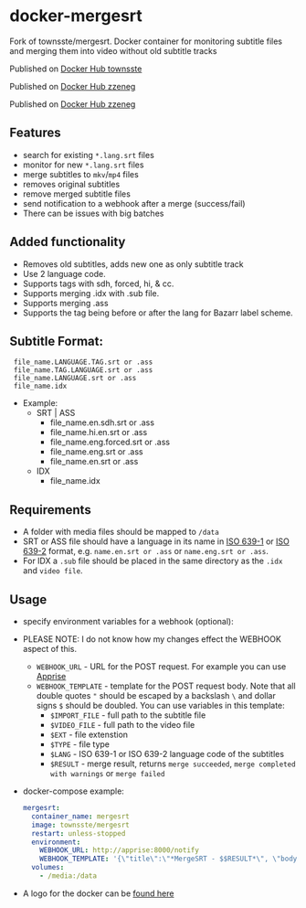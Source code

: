 # docker-mergesrt
Fork of townsste/mergesrt. Docker container for monitoring subtitle files and merging them into video without old subtitle tracks 

   Published on [Docker Hub townsste](https://hub.docker.com/r/townsste/mergesrt)

   Published on [Docker Hub zzeneg](https://hub.docker.com/r/zzeneg/mergesrt)

   Published on [Docker Hub zzeneg](https://hub.docker.com/r/ChristianMajid/mergesrt)

## Features
- search for existing `*.lang.srt` files
- monitor for new `*.lang.srt` files
- merge subtitles to `mkv`/`mp4` files
- removes original subtitles 
- remove merged subtitle files
- send notification to a webhook after a merge (success/fail)
- There can be issues with big batches 

## Added functionality
- Removes old subtitles, adds new one as only subtitle track
- Use 2 language code.
- Supports tags with sdh, forced, hi, & cc.
- Supports merging .idx with .sub file.
- Supports merging .ass
- Supports the tag being before or after the lang for Bazarr label scheme.

## Subtitle Format:
     file_name.LANGUAGE.TAG.srt or .ass
     file_name.TAG.LANGUAGE.srt or .ass
     file_name.LANGUAGE.srt or .ass
     file_name.idx

- Example:
     - SRT | ASS
          - file_name.en.sdh.srt or .ass
          - file_name.hi.en.srt or .ass
          - file_name.eng.forced.srt or .ass
          - file_name.eng.srt or .ass
          - file_name.en.srt or .ass
    - IDX
         - file_name.idx

## Requirements
- A folder with media files should be mapped to `/data`
- SRT or ASS file should have a language in its name in [ISO 639-1](https://en.wikipedia.org/wiki/List_of_ISO_639-1_codes) or [ISO 639-2](https://en.wikipedia.org/wiki/List_of_ISO_639-2_codes) format, e.g. `name.en.srt or .ass` or `name.eng.srt or .ass`.
- For IDX a `.sub` file should be placed in the same directory as the `.idx` and `video file`.

## Usage
- specify environment variables for a webhook (optional): 
- PLEASE NOTE: I do not know how my changes effect the WEBHOOK aspect of this.
  - `WEBHOOK_URL` - URL for the POST request. For example you can use [Apprise](https://github.com/caronc/apprise)
  - `WEBHOOK_TEMPLATE` - template for the POST request body. Note that all double quotes `"` should be escaped by a backslash `\` and dollar signs `$` should be doubled. You can use variables in this template:
    - `$IMPORT_FILE` - full path to the subtitle file
    - `$VIDEO_FILE` - full path to the video file
    - `$EXT` - file extenstion
    - `$TYPE` - file type
    - `$LANG` - ISO 639-1 or ISO 639-2 language code of the subtitles 
    - `$RESULT` - merge result, returns `merge succeeded`, `merge completed with warnings` or `merge failed`

- docker-compose example:
 
  ```yaml
  mergesrt:
    container_name: mergesrt
    image: townsste/mergesrt
    restart: unless-stopped
    environment:
      WEBHOOK_URL: http://apprise:8000/notify
      WEBHOOK_TEMPLATE: '{\"title\":\"*MergeSRT - $$RESULT*\", \"body\":\"$$IMPORT_FILE\"}'
    volumes:
      - /media:/data
  ```
      
- A logo for the docker can be [found here](https://raw.githubusercontent.com/townsste/docker-templates/master/townsste/images/mergesrt.png)
